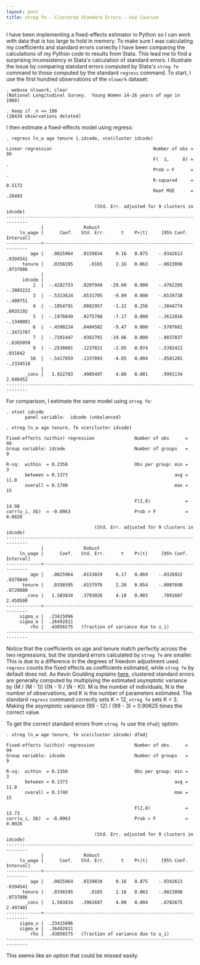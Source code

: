 ```yaml
---
layout: post
title: xtreg fe - Clustered Standard Errors - Use Caution
---
```


I have been implementing a fixed-effects estimator in Python so I can
work with data that is too large to hold in memory.  To make sure I
was calculating my coefficients and standard errors correctly I have
been comparing the calculations of my Python code to results from
Stata.  This lead me to find a surprising inconsistency in Stata's
calculation of standard errors.  I illustrate the issue by comparing
standard errors computed by Stata's `xtreg fe` command to those
computed by the standard `regress` command.  To start, I use the first
hundred observations of the `nlswork` dataset:

    . webuse nlswork, clear
    (National Longitudinal Survey.  Young Women 14-26 years of age in 1968)
    
    . keep if _n <= 100
    (28434 observations deleted)

I then estimate a fixed-effects model using regress:

    . regress ln_w age tenure i.idcode, vce(cluster idcode)
    
    Linear regression                                      Number of obs =      99
                                                           F(  1,     8) =       .
                                                           Prob > F      =       .
                                                           R-squared     =  0.5172
                                                           Root MSE      =  .26493
    
                                     (Std. Err. adjusted for 9 clusters in idcode)
    ------------------------------------------------------------------------------
                 |               Robust
         ln_wage |      Coef.   Std. Err.      t    P>|t|     [95% Conf. Interval]
    -------------+----------------------------------------------------------------
             age |   .0025964   .0159834     0.16   0.875    -.0342613    .0394541
          tenure |   .0356595      .0165     2.16   0.063    -.0023896    .0737086
                 |
          idcode |
              2  |  -.4282753   .0207949   -20.60   0.000    -.4762285   -.3803222
              3  |  -.5313624   .0531705    -9.99   0.000    -.6539738    -.408751
              4  |  -.1054791   .0862957    -1.22   0.256    -.3044774    .0935192
              5  |  -.1976049   .0275788    -7.17   0.000    -.2612016   -.1340081
              6  |  -.4590234   .0484582    -9.47   0.000    -.5707681   -.3472787
              7  |  -.7201447   .0362701   -19.86   0.000    -.8037837   -.6365058
              9  |  -.2538001   .1237821    -2.05   0.074    -.5392421     .031642
             10  |  -.5417859   .1337093    -4.05   0.004    -.8501201   -.2334518
                 |
           _cons |   1.922783   .4005497     4.80   0.001     .9991134    2.846452
    ------------------------------------------------------------------------------

For comparison, I estimate the same model using `xtreg fe`:

    . xtset idcode
           panel variable:  idcode (unbalanced)
    
    . xtreg ln_w age tenure, fe vce(cluster idcode)
    
    Fixed-effects (within) regression               Number of obs      =        99
    Group variable: idcode                          Number of groups   =         9
    
    R-sq:  within  = 0.2358                         Obs per group: min =         3
           between = 0.1373                                        avg =      11.0
           overall = 0.1740                                        max =        15
    
                                                    F(2,8)             =     14.98
    corr(u_i, Xb)  = -0.0963                        Prob > F           =    0.0020
    
                                     (Std. Err. adjusted for 9 clusters in idcode)
    ------------------------------------------------------------------------------
                 |               Robust
         ln_wage |      Coef.   Std. Err.      t    P>|t|     [95% Conf. Interval]
    -------------+----------------------------------------------------------------
             age |   .0025964   .0153029     0.17   0.869    -.0326922    .0378849
          tenure |   .0356595   .0157976     2.26   0.054    -.0007698    .0720888
           _cons |   1.583834   .3793026     4.18   0.003     .7091607    2.458508
    -------------+----------------------------------------------------------------
         sigma_u |  .23415096
         sigma_e |  .26492811
             rho |  .43856575   (fraction of variance due to u_i)
    ------------------------------------------------------------------------------

Notice that the coefficients on age and tenure match perfectly across
the two regressions, but the standard errors calculated by `xtreg fe`
are smaller.  This is due to a difference in the degrees of freedom
adjustment used.  `regress` counts the fixed effects as coefficients
estimated, while `xtreg fe` by default does not.  As Kevin Goulding
explains
[here](http://thetarzan.wordpress.com/2011/06/11/clustered-standard-errors-in-r/),
clustered standard errors are generally computed by multiplying the
estimated asymptotic variance by (M / (M - 1)) ((N - 1) / (N - K)).  M
is the number of individuals, N is the number of observations, and K
is the number of parameters estimated.  The standard `regress` command
correctly sets K = 12, `xtreg fe` sets K = 3.  Making the asymptotic
variance (99 - 12) / (99 - 3) = 0.90625 times the correct value.

To get the correct standard errors from `xtreg fe` use the `dfadj`
option:

    . xtreg ln_w age tenure, fe vce(cluster idcode) dfadj
    
    Fixed-effects (within) regression               Number of obs      =        99
    Group variable: idcode                          Number of groups   =         9
    
    R-sq:  within  = 0.2358                         Obs per group: min =         3
           between = 0.1373                                        avg =      11.0
           overall = 0.1740                                        max =        15
    
                                                    F(2,8)             =     13.73
    corr(u_i, Xb)  = -0.0963                        Prob > F           =    0.0026
    
                                     (Std. Err. adjusted for 9 clusters in idcode)
    ------------------------------------------------------------------------------
                 |               Robust
         ln_wage |      Coef.   Std. Err.      t    P>|t|     [95% Conf. Interval]
    -------------+----------------------------------------------------------------
             age |   .0025964   .0159834     0.16   0.875    -.0342613    .0394541
          tenure |   .0356595      .0165     2.16   0.063    -.0023896    .0737086
           _cons |   1.583834   .3961687     4.00   0.004     .6702675    2.497401
    -------------+----------------------------------------------------------------
         sigma_u |  .23415096
         sigma_e |  .26492811
             rho |  .43856575   (fraction of variance due to u_i)
    ------------------------------------------------------------------------------

This seems like an option that could be missed easily.
